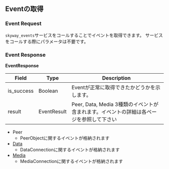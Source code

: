 ## Eventの取得

### Event Request
`skyway_events`サービスをコールすることでイベントを取得できます。
サービスをコールする際にパラメータは不要です。

### Event Response

**EventResponse**

| Field      | Type        | Description                                           |
|------------|-------------|-------------------------------------------------------|
| is_success | Boolean     | Eventが正常に取得できたかどうかを示します。                              |
| result     | EventResult | Peer, Data, Media 3種類のイベントが含まれます。イベントの詳細は各ページを参照して下さい |

- Peer
  - PeerObjectに関するイベントが格納されます
- [Data](./data_event.md)
  - DataConnectionに関するイベントが格納されます
- [Media](./media_event.md)
  - MediaConnectionに関するイベントが格納されます
